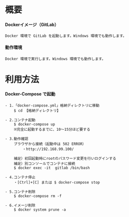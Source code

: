 # 概要

#### Dockerイメージ（GitLab）

    Docker 環境で GitLab を起動します。Windows 環境でも動作します。

#### 動作環境

    Docker 環境で実行します。Windows 環境でも動作します。

# 利用方法

#### Docker-Compose で起動

    - 1.「docker-compose.yml」格納ディレクトリに移動
        $ cd 【格納ディレクトリ】

    - 2.コンテナ起動
        $ docker-compose up
        ※完全に起動するまでに、10～15分ほど要する

    - 3.動作確認
        ブラウザから接続（起動中は 502 ERROR）
            ・http://192.168.99.100/
        
        補足）初回起動時にrootのパスワード変更を行いログインする
        補足）別コンソールでコンテナに接続
        $ docker exec -it  gitlab /bin/bash

    - 4.コンテナ停止
        ・[Ctrl]+[C] または $ docker-compose stop

    - 5.コンテナ削除
        $ docker-compose rm -f

    - 6.イメージ削除
        $ docker system prune -a
